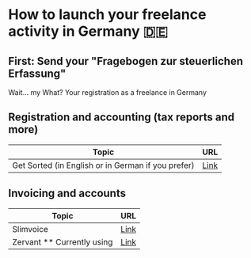 # How to launch your freelance activity in Germany :de:

## First: Send your "Fragebogen zur steuerlichen Erfassung"
Wait... my What?
Your registration as a freelance in Germany

## Registration and accounting (tax reports and more)

| Topic                     | URL                                |
| ---------------------------- | ------------------------------- |
| Get Sorted (in English or in German if you prefer)                  | [Link](hhttps://en.getsorted.de/)      |


## Invoicing and accounts
Topic | URL
------------ | -------------
| Slimvoice                       | [Link](https://slimvoice.co/) |
| Zervant ** Currently using | [Link](https://www.zervant.com/de) |
